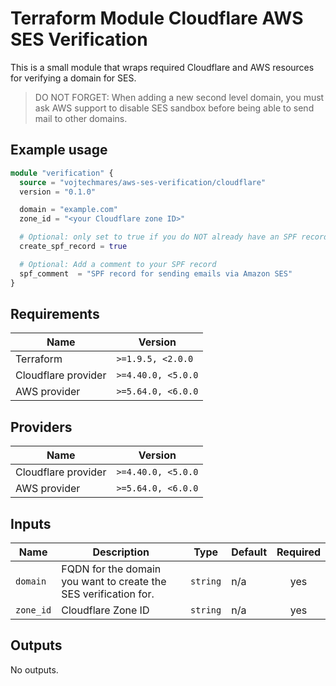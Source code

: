 # Terraform Module Cloudflare AWS SES Verification

This is a small module that wraps required Cloudflare and AWS resources for verifying a domain for SES.

> DO NOT FORGET: When adding a new second level domain, you must ask AWS support to disable SES sandbox before being able to send mail to other domains.

## Example usage

```terraform
module "verification" {
  source = "vojtechmares/aws-ses-verification/cloudflare"
  version = "0.1.0"

  domain = "example.com"
  zone_id = "<your Cloudflare zone ID>"

  # Optional: only set to true if you do NOT already have an SPF record. This option defaults to true if ommitted.
  create_spf_record = true

  # Optional: Add a comment to your SPF record
  spf_comment  = "SPF record for sending emails via Amazon SES"
}
```

## Requirements

| Name                | Version            |
| ------------------- | ------------------ |
| Terraform           | `>=1.9.5, <2.0.0`  |
| Cloudflare provider | `>=4.40.0, <5.0.0` |
| AWS provider        | `>=5.64.0, <6.0.0` |

## Providers

| Name                | Version            |
| ------------------- | ------------------ |
| Cloudflare provider | `>=4.40.0, <5.0.0` |
| AWS provider        | `>=5.64.0, <6.0.0` |

## Inputs

| Name      | Description                                                      | Type     | Default | Required |
| --------- | ---------------------------------------------------------------- | -------- | ------- | :------: |
| `domain`  | FQDN for the domain you want to create the SES verification for. | `string` | n/a     |   yes    |
| `zone_id` | Cloudflare Zone ID                                               | `string` | n/a     |   yes    |

## Outputs

No outputs.

